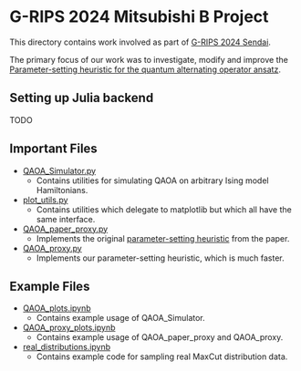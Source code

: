 # G-RIPS 2024 Mitsubishi B Project

This directory contains work involved as part of [G-RIPS 2024 Sendai](https://www.ipam.ucla.edu/programs/student-research-programs/graduate-level-research-in-industrial-projects-for-students-g-rips-sendai-2024).

The primary focus of our work was to investigate, modify and improve the [Parameter-setting heuristic for the quantum alternating operator ansatz](https://journals.aps.org/prresearch/pdf/10.1103/PhysRevResearch.6.023171).

## Setting up Julia backend

TODO

## Important Files

* [QAOA_Simulator.py](https://github.com/nkohen/QOKit/blob/grips/grips/QAOA_simulator.py)
  * Contains utilities for simulating QAOA on arbitrary Ising model Hamiltonians.
* [plot_utils.py](https://github.com/nkohen/QOKit/blob/grips/grips/plot_utils.py)
  * Contains utilities which delegate to matplotlib but which all have the same interface.
* [QAOA_paper_proxy.py](https://github.com/nkohen/QOKit/blob/grips/grips/QAOA_paper_proxy.py)
  * Implements the original [parameter-setting heuristic](https://journals.aps.org/prresearch/pdf/10.1103/PhysRevResearch.6.023171) from the paper.
* [QAOA_proxy.py](https://github.com/nkohen/QOKit/blob/grips/grips/QAOA_proxy.py)
  * Implements our parameter-setting heuristic, which is much faster.

## Example Files

* [QAOA_plots.ipynb](https://github.com/nkohen/QOKit/blob/grips/grips/QAOA_plots.ipynb)
  * Contains example usage of QAOA_Simulator.
* [QAOA_proxy_plots.ipynb](https://github.com/nkohen/QOKit/blob/grips/grips/QAOA_proxy_plots.ipynb)
  * Contains example usage of QAOA_paper_proxy and QAOA_proxy.
* [real_distributions.ipynb](https://github.com/nkohen/QOKit/blob/grips/grips/real_distributions.ipynb)
  * Contains example code for sampling real MaxCut distribution data.

